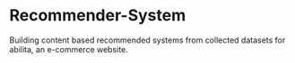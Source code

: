 # Recommender-System
Building content based recommended systems from collected datasets for abilita, an e-commerce website.

